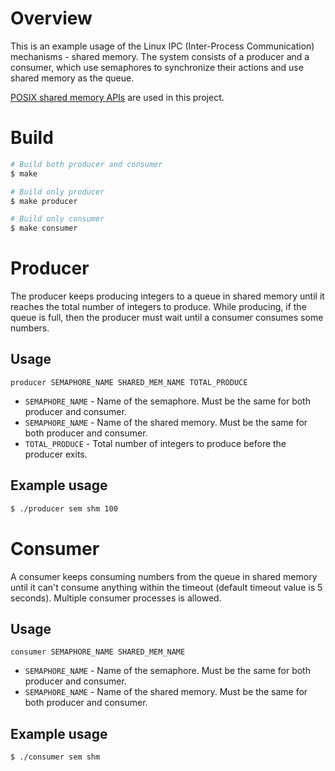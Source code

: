 # Overview

This is an example usage of the Linux IPC (Inter-Process Communication)
mechanisms - shared memory. The system consists of a producer and a consumer,
which use semaphores to synchronize their actions and use shared memory as the
queue.

[POSIX shared memory
APIs](https://man7.org/linux/man-pages/man7/shm_overview.7.html) are used in
this project.

# Build
```bash
# Build both producer and consumer
$ make

# Build only producer
$ make producer

# Build only consumer
$ make consumer
```

# Producer
The producer keeps producing integers to a queue in shared memory until it
reaches the total number of integers to produce. While producing, if the queue
is full, then the producer must wait until a consumer consumes some numbers.

## Usage
```
producer SEMAPHORE_NAME SHARED_MEM_NAME TOTAL_PRODUCE
```

* `SEMAPHORE_NAME` - Name of the semaphore. Must be the same for both producer
  and consumer. 
* `SEMAPHORE_NAME` - Name of the shared memory. Must be the same for both
  producer and consumer.
* `TOTAL_PRODUCE` - Total number of integers to produce before the producer
  exits.

## Example usage
```bash
$ ./producer sem shm 100
```

# Consumer
A consumer keeps consuming numbers from the queue in shared memory until it
can't consume anything within the timeout (default timeout value is 5 seconds).
Multiple consumer processes is allowed.

## Usage
```
consumer SEMAPHORE_NAME SHARED_MEM_NAME
```

* `SEMAPHORE_NAME` - Name of the semaphore. Must be the same for both producer
  and consumer. 
* `SEMAPHORE_NAME` - Name of the shared memory. Must be the same for both
  producer and consumer.

## Example usage
```bash
$ ./consumer sem shm
```
